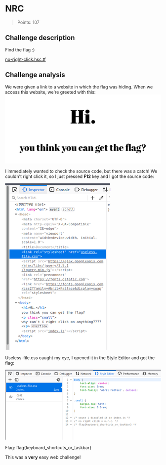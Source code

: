 # NRC
>Points: 107

## Challenge description
Find the flag :)

[no-right-click.hsc.tf](no-right-click.hsc.tf)

## Challenge analysis
We were given a link to a website in which the flag was hiding. When we access this website, we're greeted with this:
![Screenshot](web_norightclick_1.png)

I immediately wanted to check the source code, but there was a catch! We couldn't right click it, so I just pressed **F12** key and I got the source code:

![Screenshot](web_norightclick_2.png)

Useless-file.css caught my eye, I opened it in the Style Editor and got the flag:

![Screenshot](web_norightclick_3.png)

Flag: flag{keyboard_shortcuts_or_taskbar}

This was a **very** easy web challenge!
